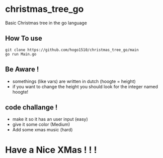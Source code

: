# christmas_tree_go
Basic Christmas tree in the go language

## How To use
```
git clone https://github.com/hogo1510/christmas_tree_go/main
go run Main.go
```
## Be Aware !
- somethings (like vars) are written in dutch (hoogte = height)
- if you want to change the height you should look for the integer named hoogte!

## code challange !
- make it so it has an user input (easy)
- give it some color (Medium)
- Add some xmas music (hard)

# Have a Nice XMas ! ! !
